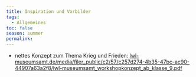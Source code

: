 ```yaml
---
title: Inspiration und Vorbilder
tags:
  - Allgemeines
toc: false
season: summer
permalink:
---
```

- nettes Konzept zum Thema Krieg und Frieden: [lwl-museumsamt.de/media/filer\_public/c2/57/c257d274-4b35-47bc-ac90-44907a63a2f8/lwl-museumsamt\_workshopkonzept\_ab\_klasse\_9.pdf](https://www.lwl-museumsamt.de/media/filer_public/c2/57/c257d274-4b35-47bc-ac90-44907a63a2f8/lwl-museumsamt_workshopkonzept_ab_klasse_9.pdf)